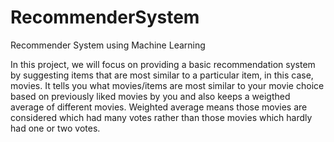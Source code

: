# RecommenderSystem
Recommender System using Machine Learning

In this project, we will focus on providing a basic recommendation system by suggesting items that are most similar to a particular item,
in this case, movies. 
It tells you what movies/items are most similar to your movie choice based on previously liked movies by you and also
keeps a weigthed average of different movies. 
Weighted average means those movies are considered which had many votes rather than those  movies which hardly had one or two votes.
